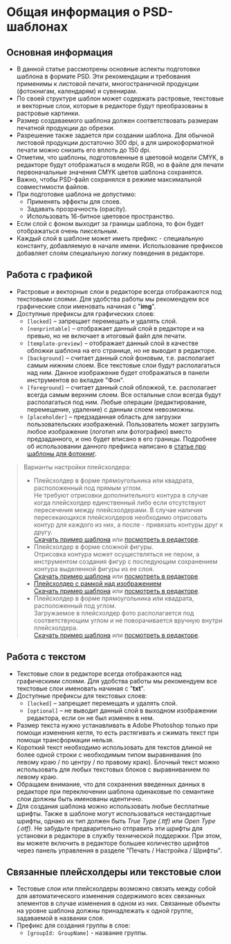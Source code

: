 # Общая информация о PSD-шаблонах

## Основная информация
* В данной статье рассмотрены основные аспекты подготовки шаблона в формате PSD. Эти рекомендации и требования применимы к листовой печати, многостраничной продукции (фотокнигам, календарям) и сувенирам.
* По своей структуре шаблон может содержать растровые, текстовые и векторные слои, которые в редакторе будут преобразованы в растровые картинки.
* Размер создаваемого шаблона должен соответствовать размерам печатной продукции до обрезки. 
* Разрешение также задается при создании шаблона. Для обычной листовой продукции достаточно 300 dpi, а для широкоформатной печати можно снизить его вплоть до 150 dpi.
* Отметим, что шаблоны, подготовленные в цветовой модели CMYK, в редакторе будут отображаться в модели RGB, но в файле для печати первоначальные значения CMYK цветов шаблона сохранятся.
* Важно, чтобы PSD-файл сохранялся в режиме максимальной совместимости файлов.
* При подготовке шаблона не допустимо:
    + Применять эффекты для слоев.
    + Задавать прозрачность (opacity).
    + Использовать 16-битное цветовое пространство.
* Если слой с фоном выходит за границы шаблона, то фон будет отображаться очень пиксельным.
* Каждый слой в шаблоне может иметь префикс - специальную константу, добавляемую в начале имени. Использование префиксов добавляет слоям специальную логику поведения в редакторе.

## Работа с графикой
* Растровые и векторные слои в редакторе всегда отображаются под текстовыми слоями. Для удобства работы мы рекомендуем все графические слои именовать начиная с "__img__".
* Доступные префиксы для графических слоев: 
    + `[locked]` – запрещает перемещать и удалять слой.
    + `[nonprintable]` – отображает данный слой в редакторе и на превью, но не включает в итоговый файл для печати.
    + `[template-preview]` – отображает данный слой в качестве обложки шаблона на его странице, но не выводит в редакторе.
    + `[background]` – считает данный слой фоновым, т.е. располагает самым нижним слоем. Все текстовые слои будут располагаться над ним. Данное изображение будет отображаться в панели инструментов во вкладке "Фон".
    + `[foreground]` – считает данный слой обложкой, т.е. располагает всегда самым верхним слоем. Все остальные слои всегда будут располагаться под ним. Любые операции (редактирование, перемещение, удаление) с данным слоем невозможны.
    + `[placeholder]` – предзаданная область для загрузки пользовательских изображений. Пользователь может загрузить любое изображение (логотип или фотографию) вместо предзаданного, и оно будет вписано в его границы. Подробнее об использовании данного префикса написано в [статье про шаблоны для фотокниг](/design/photobooks).<br>
> Варианты настройки плейсхолдера:
> + Плейсхолдер в форме прямоугольника или квадрата, расположенный под прямым углом. <br>
Не требуют отрисовки дополнительного контура в случае когда плейсхолдер единственный либо если отсутствуют пересечения между плейсхолдерами. В случае наличия пересекающихся плейсхолдеров необходимо отрисовать контур для каждого из них, а после - привязать контуры друг к другу.<br>
[Cкачать пример шаблона](https://pixlpark.ru/content/images/faq/polygraphy/books_simple_example.zip) или [посмотреть в редакторе](https://demo.pixlpark.ru/printing/softcover-photobooks/15x20-soft/template-5276508/editor).
> + Плейсхолдер в форме сложной фигуры.<br>
Отрисовка контура может осуществляться не пером, а инструментом создания фигур с последующим сохранением контура выделенной фигуры из ее слоя. <br>
[Cкачать пример шаблона](https://pixlpark.ru/content/images/faq/polygraphy/soft-book_example.zip) или [посмотреть в редакторе](https://demo.pixlpark.ru/printing/softcover-photobooks/15x20-soft/template-5278231/editor).
> + [Плейсхолдер с рамкой над изображением](/design/photobooks?id=Шаблон-с-рамками)<br>
[Cкачать пример шаблона](https://pixlpark.ru/content/images/faq/polygraphy/kollage_example.zip) или [посмотреть в редакторе](https://demo.pixlpark.ru/printing/collages/30x40/template-520445/editor).
> + Плейсхолдер в форме прямоугольника или квадрата, расположенный под углом.<br>
Загружаемое в плейсхолдер фото располагается под соответствующим углом и не поворачивается вручную внутри плейсхолдера.<br>
[Cкачать пример шаблона](https://pixlpark.ru/content/images/faq/polygraphy/books_example.zip) или [посмотреть в редакторе](https://demo.pixlpark.ru/printing/softcover-photobooks/15x20-soft/template-1531567/editor).

## Работа с текстом
* Текстовые слои в редакторе всегда отображаются над графическими слоями. Для удобства работы мы рекомендуем все текстовые слои именовать начиная с "__txt__".
* Доступные префиксы для текстовых слоев: 
    + `[locked]` – запрещает перемещать и удалять слой.
    + `[optional]` – не выводит данный слой в выходном изображении редактора, если он не был изменен в нем.
* Размер текста нужно устанавливать в Adobe Photoshop только при помощи изменения кегля, то есть растягивать и сжимать текст при помощи трансформации нельзя.
* Короткий текст необходимо использовать для текстов длиной не более одной строки с необходимым типом выравнивания (по левому краю / по центру / по правому краю). Блочный текст можно использовать для любых текстовых блоков с выравниванием по левому краю.
* Обращаем внимание, что для сохранения введенных данных в редакторе при переключении шаблона одинаковые по семантике слои должны быть именованы идентично.
* Для создания шаблона можно использовать любые бесплатные шрифты. Также в шаблоне могут использоваться нестандартные шрифты, однако их тип должен быть *True Type (.ttf)* или *Open Type (.otf)*. Не забудьте предварительно отправить эти шрифты для установки в редакторе в службу технической поддержки. При этом, вы можете включить в редакторе большее количество шрифтов через панель управления в разделе "Печать / Настройка / Шрифты".  

## Связанные плейсхолдеры или текстовые слои
* Тестовые слои или плейсхолдеры возможно связать между собой для автоматического изменения содержимого всех связанных элементов в случае изменения в одном из них. Связанные объекты на уровне шаблона должны принадлежать к одной группе, задаваемой в названии слоя.
* Префикс для создания группы в слое:
    + `[groupId: GroupName]` - название группы.